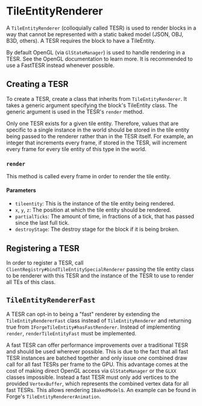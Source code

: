 TileEntityRenderer
==================

A `TileEntityRenderer` (colloquially called TESR) is used to render blocks in a way that cannot be represented with a static baked model (JSON, OBJ, B3D, others). A TESR requires the block to have a TileEntity.

By default OpenGL (via `GlStateManager`) is used to handle rendering in a TESR. See the OpenGL documentation to learn more. It is recommended to use a FastTESR instead whenever possible.

Creating a TESR
---------------

To create a TESR, create a class that inherits from `TileEntityRenderer`. It takes a generic argument specifying the block's TileEntity class. The generic argument is used in the TESR's `render` method.

Only one TESR exists for a given tile entity. Therefore, values that are specific to a single instance in the world should be stored in the tile entity being passed to the renderer rather than in the TESR itself. For example, an integer that increments every frame, if stored in the TESR, will increment every frame for every tile entity of this type in the world.

### `render`

This method is called every frame in order to render the tile entity. 

#### Parameters
* `tileentity`: This is the instance of the tile entity being rendered.
* `x`, `y`, `z`: The position at which the tile entity should be rendered.
* `partialTicks`: The amount of time, in fractions of a tick, that has passed since the last full tick.
* `destroyStage`: The destroy stage for the block if it is being broken.

Registering a TESR
------------------

In order to register a TESR, call `ClientRegistry#bindTileEntitySpecialRenderer` passing the tile entity class to be renderer with this TESR and the instance of the TESR to use to render all TEs of this class.

`TileEntityRendererFast`
------------------------

A TESR can opt-in to being a "fast" renderer by extending the `TileEntityRendererFast` class instead of `TileEntityRenderer` and returning true from `IForgeTileEntity#hasFastRenderer`. Instead of implementing `render`, `renderTileEntityFast` must be implemented.

A fast TESR can offer performance improvements over a traditional TESR and should be used wherever possible. This is due to the fact that all fast TESR instances are batched together and only issue _one_ combined draw call for all fast TESRs per frame to the GPU. This advantage comes at the cost of making direct OpenGL access via `GlStateManager` or the `GLXX` classes impossible. Instead a fast TESR must only add vertices to the provided `VertexBuffer`, which represents the combined vertex data for all fast TESRs. This allows rendering `IBakedModel`s. An example can be found in Forge's `TileEntityRendererAnimation`.
